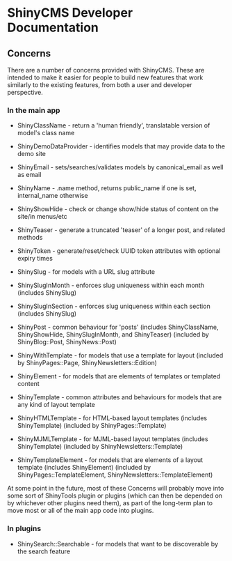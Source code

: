 # ShinyCMS Developer Documentation

## Concerns

There are a number of concerns provided with ShinyCMS. These are intended to make it easier for people to build new features that work similarly to the existing features, from both a user and developer perspective.

### In the main app

* ShinyClassName        - return a 'human friendly', translatable version of model's class name
* ShinyDemoDataProvider - identifies models that may provide data to the demo site
* ShinyEmail            - sets/searches/validates models by canonical_email as well as email
* ShinyName             - .name method, returns public_name if one is set, internal_name otherwise
* ShinyShowHide         - check or change show/hide status of content on the site/in menus/etc
* ShinyTeaser           - generate a truncated 'teaser' of a longer post, and related methods
* ShinyToken            - generate/reset/check UUID token attributes with optional expiry times

* ShinySlug          - for models with a URL slug attribute
* ShinySlugInMonth   - enforces slug uniqueness within each month   (includes ShinySlug)
* ShinySlugInSection - enforces slug uniqueness within each section (includes ShinySlug)

* ShinyPost - common behaviour for 'posts' (includes ShinyClassName, ShinyShowHide, ShinySlugInMonth, and ShinyTeaser) (included by ShinyBlog::Post, ShinyNews::Post)

* ShinyWithTemplate - for models that use a template for layout (included by ShinyPages::Page, ShinyNewsletters::Edition)
* ShinyElement      - for models that are elements of templates or templated content

* ShinyTemplate     - common attributes and behaviours for models that are any kind of layout template
* ShinyHTMLTemplate - for HTML-based layout templates (includes ShinyTemplate) (included by ShinyPages::Template)
* ShinyMJMLTemplate - for MJML-based layout templates (includes ShinyTemplate) (included by ShinyNewsletters::Template)
* ShinyTemplateElement - for models that are elements of a layout template (includes ShinyElement) (included by ShinyPages::TemplateElement, ShinyNewsletters::TemplateElement)

At some point in the future, most of these Concerns will probably move into some sort of ShinyTools plugin or plugins (which can then be depended on by whichever other plugins need them), as part of the long-term plan to move most or all of the main app code into plugins.

### In plugins

* ShinySearch::Searchable - for models that want to be discoverable by the search feature
